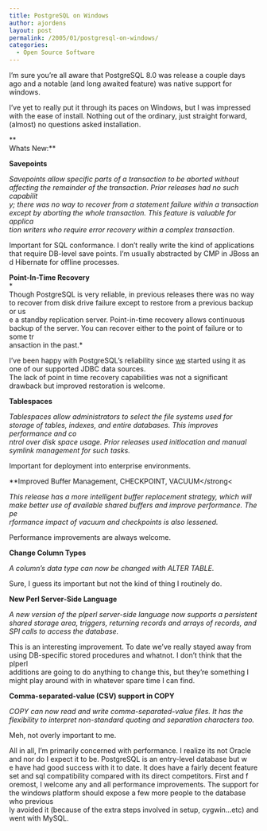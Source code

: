 ```yaml
---
title: PostgreSQL on Windows
author: ajordens
layout: post
permalink: /2005/01/postgresql-on-windows/
categories:
  - Open Source Software
---
```

I&#8217;m sure you&#8217;re all aware that PostgreSQL 8.0 was release a couple days ago and a notable (and long awaited feature) was native support for windows.

I&#8217;ve yet to really put it through its paces on Windows, but I was impressed with the ease of install. Nothing out of the ordinary, just straight forward,  
(almost) no questions asked installation. 

**  
Whats New:**

**Savepoints**

*Savepoints allow specific parts of a transaction to be aborted without affecting the remainder of the transaction. Prior releases had no such capabilit  
y; there was no way to recover from a statement failure within a transaction except by aborting the whole transaction. This feature is valuable for applica  
tion writers who require error recovery within a complex transaction.*

Important for SQL conformance. I don&#8217;t really write the kind of applications that require DB-level save points. I&#8217;m usually abstracted by CMP in JBoss an  
d Hibernate for offline processes.

**Point-In-Time Recovery**  
*  
Though PostgreSQL is very reliable, in previous releases there was no way to recover from disk drive failure except to restore from a previous backup or us  
e a standby replication server. Point-in-time recovery allows continuous backup of the server. You can recover either to the point of failure or to some tr  
ansaction in the past.*

I&#8217;ve been happy with PostgreSQL&#8217;s reliability since [we][1] started using it as one of our supported JDBC data sources.  
The lack of point in time recovery capabilities was not a significant drawback but improved restoration is welcome.

**Tablespaces**

*Tablespaces allow administrators to select the file systems used for storage of tables, indexes, and entire databases. This improves performance and co  
ntrol over disk space usage. Prior releases used initlocation and manual symlink management for such tasks.*

Important for deployment into enterprise environments. 

**Improved Buffer Management, CHECKPOINT, VACUUM</strong<</p> 

*This release has a more intelligent buffer replacement strategy, which will make better use of available shared buffers and improve performance. The pe  
rformance impact of vacuum and checkpoints is also lessened.*

Performance improvements are always welcome. 

**Change Column Types**

*A column&#8217;s data type can now be changed with ALTER TABLE.*

Sure, I guess its important but not the kind of thing I routinely do.

**New Perl Server-Side Language**

*A new version of the plperl server-side language now supports a persistent shared storage area, triggers, returning records and arrays of records, and  
SPI calls to access the database.*

This is an interesting improvement. To date we&#8217;ve really stayed away from using DB-specific stored procedures and whatnot. I don&#8217;t think that the plperl  
additions are going to do anything to change this, but they&#8217;re something I might play around with in whatever spare time I can find.

**Comma-separated-value (CSV) support in COPY**

*COPY can now read and write comma-separated-value files. It has the flexibility to interpret non-standard quoting and separation characters too.*

Meh, not overly important to me.

All in all, I&#8217;m primarily concerned with performance. I realize its not Oracle and nor do I expect it to be. PostgreSQL is an entry-level database but w  
e have had good success with it to date. It does have a fairly decent feature set and sql compatibility compared with its direct competitors. First and f  
oremost, I welcome any and all performance improvements. The support for the windows platform should expose a few more people to the database who previous  
ly avoided it (because of the extra steps involved in setup, cygwin&#8230;etc) and went with MySQL.

 [1]: http://www.genologics.com/
